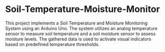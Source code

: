 # Soil-Temperature-Moisture-Monitor
This project implements a Soil Temperature and Moisture Monitoring System using an Arduino Uno. The system utilizes an analog temperature sensor to measure soil temperature and a soil moisture sensor to assess moisture levels. The gathered data is used to activate visual indicators based on predefined temperature thresholds.
